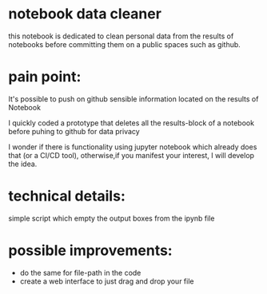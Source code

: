 # notebook data cleaner

this notebook is dedicated to clean personal data from the results of notebooks before committing them on a public spaces such as github. 

# pain point:

It's possible to push on github sensible information located on the results of Notebook

I quickly coded a prototype that deletes all the results-block of a notebook before puhing to github for data privacy

I wonder if there is functionality using jupyter notebook which already does that (or a CI/CD tool), otherwise,if you manifest your interest, I will develop the idea. 

# technical details:

simple script which empty the output boxes from the ipynb file

#  possible improvements:

- do the same for file-path in the code
- create a web interface to just drag and drop your file
